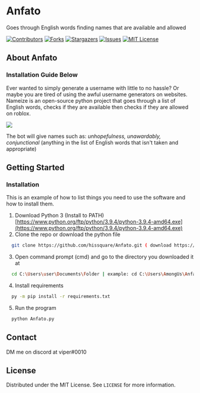 # Anfato
Goes through English words finding names that are available and allowed

[![Contributors][contributors-shield]][contributors-url]
[![Forks][forks-shield]][forks-url]
[![Stargazers][stars-shield]][stars-url]
[![Issues][issues-shield]][issues-url]
[![MIT License][license-shield]][license-url]


## About Anfato

### Installation Guide Below
Ever wanted to simply generate a username with little to no hassle? Or maybe you are tired of using the awful username generators on websites.
Nameize is an open-source python project that goes through a list of English words, checks if they are available then checks if they are allowed on roblox.

<img src="https://honestly.please-end.me/2gNWcL.png">

The bot will give names such as: *unhopefulness, unawardably, conjunctional* (anything in the list of English words that isn't taken and appropriate)

## Getting Started

### Installation

This is an example of how to list things you need to use the software and how to install them.
1. Download Python 3 (Install to PATH) [https://www.python.org/ftp/python/3.9.4/python-3.9.4-amd64.exe](https://www.python.org/ftp/python/3.9.4/python-3.9.4-amd64.exe)
2. Clone the repo or download the python file 
  ```sh
    git clone https://github.com/hissquare/Anfato.git ( download https://git-scm.com/download/win )
  ```
3. Open command prompt (cmd) and go to the directory you downloaded it at
  ```sh
    cd C:\Users\user\Documents\Folder | example: cd C:\Users\AmongUs\Anfato
  ```
4. Install requirements
  ```sh
    py -m pip install -r requirements.txt
  ```
5. Run the program
  ```sh
    python Anfato.py
  ```
  
## Contact
DM me on discord at viper#0010
  
## License

Distributed under the MIT License. See `LICENSE` for more information.

[contributors-shield]: https://img.shields.io/github/contributors/viperize/nameize.svg?style=for-the-badge
[contributors-url]: https://github.com/viperize/Nameize/graphs/contributors
[forks-shield]: https://img.shields.io/github/forks/viperize/nameize.svg?style=for-the-badge
[forks-url]: https://github.com/viperize/Nameize/network/members
[stars-shield]: https://img.shields.io/github/stars/viperize/nameize.svg?style=for-the-badge
[stars-url]: https://github.com/viperize/Nameize/stargazers/
[issues-shield]: https://img.shields.io/github/issues/viperize/nameize.svg?style=for-the-badge
[issues-url]: https://github.com/viperize/Nameize/issues
[license-shield]: https://img.shields.io/github/license/viperize/nameize.svg?style=for-the-badge
[license-url]: https://github.com/viperize/Nameize/blob/main/LICENSE
